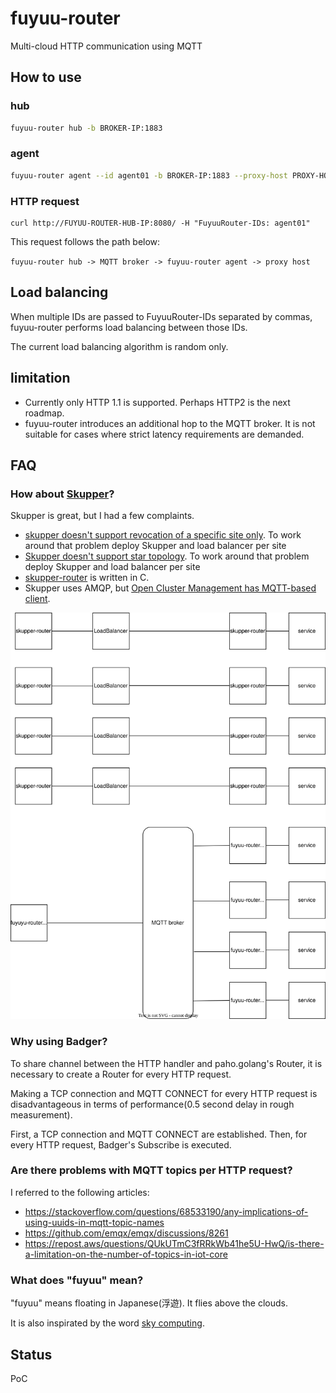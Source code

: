 # fuyuu-router

Multi-cloud HTTP communication using MQTT

## How to use

### hub

```bash
fuyuu-router hub -b BROKER-IP:1883
```

### agent

```bash
fuyuu-router agent --id agent01 -b BROKER-IP:1883 --proxy-host PROXY-HOST-IP
```

### HTTP request

```
curl http://FUYUU-ROUTER-HUB-IP:8080/ -H "FuyuuRouter-IDs: agent01"
```

This request follows the path below:

`fuyuu-router hub -> MQTT broker -> fuyuu-router agent -> proxy host`

## Load balancing

When multiple IDs are passed to FuyuuRouter-IDs separated by commas, fuyuu-router performs load balancing between those IDs.

The current load balancing algorithm is random only.

## limitation

- Currently only HTTP 1.1 is supported. Perhaps HTTP2 is the next roadmap.
- fuyuu-router introduces an additional hop to the MQTT broker. It is not suitable for cases where strict latency requirements are demanded.

## FAQ

### How about [Skupper](https://github.com/skupperproject)?

Skupper is great, but I had a few complaints.

- [skupper doesn't support revocation of a specific site only](https://github.com/skupperproject/skupper/issues/779). To work around that problem deploy Skupper and load balancer per site
- [Skupper doesn't support star topology](https://github.com/skupperproject/skupper/issues/1215). To work around that problem deploy Skupper and load balancer per site
- [skupper-router](https://github.com/skupperproject/skupper-router) is written in C. 
- Skupper uses AMQP, but [Open Cluster Management has MQTT-based client](https://github.com/open-cluster-management-io/api/tree/v0.12.0/cloudevents).

![Skupper comparison](docs/skupper-comparison.svg)

### Why using Badger?

To share channel between the HTTP handler and paho.golang's Router, it is necessary to create a Router for every HTTP request.

Making a TCP connection and MQTT CONNECT for every HTTP request is disadvantageous in terms of performance(0.5 second delay in rough measurement).

First, a TCP connection and MQTT CONNECT are established. Then, for every HTTP request, Badger's Subscribe is executed.

### Are there problems with MQTT topics per HTTP request?

I referred to the following articles:

- https://stackoverflow.com/questions/68533190/any-implications-of-using-uuids-in-mqtt-topic-names
- https://github.com/emqx/emqx/discussions/8261
- https://repost.aws/questions/QUkUTmC3fRRkWb41he5U-HwQ/is-there-a-limitation-on-the-number-of-topics-in-iot-core

### What does "fuyuu" mean?

"fuyuu" means floating in Japanese(浮遊). It flies above the clouds.

It is also inspirated by the word [sky computing](https://dl.acm.org/doi/abs/10.1145/3458336.3465301).

## Status

PoC
